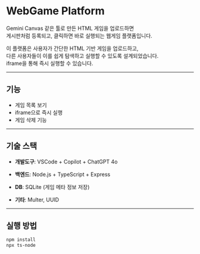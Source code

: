 # WebGame Platform

Gemini Canvas 같은 툴로 만든 HTML 게임을 업로드하면  
게시판처럼 등록되고, 클릭하면 바로 실행되는 웹게임 플랫폼입니다.

이 플랫폼은 사용자가 간단한 HTML 기반 게임을 업로드하고,  
다른 사용자들이 이를 쉽게 탐색하고 실행할 수 있도록 설계되었습니다.  
iframe을 통해 즉시 실행할 수 있습니다.

---

## 기능

- 게임 목록 보기
- iframe으로 즉시 실행
- 게임 삭제 기능

---

## 기술 스택

- **개발도구**: VSCode + Copilot + ChatGPT 4o

- **백엔드**: Node.js + TypeScript + Express
- **DB**: SQLite (게임 메타 정보 저장)
- **기타**: Multer, UUID

---

## 실행 방법

```bash
npm install
npx ts-node

